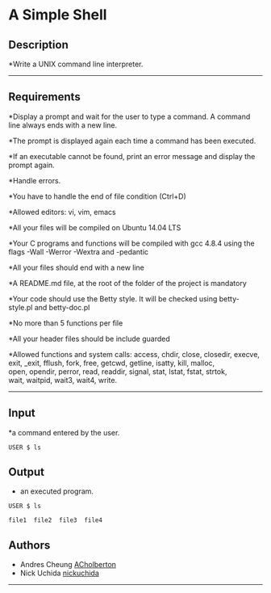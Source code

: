 # A Simple Shell

## Description

*Write a UNIX command line interpreter.

---

## Requirements

*Display a prompt and wait for the user to type a command. A command line always ends with a new line.

*The prompt is displayed again each time a command has been executed.

*If an executable cannot be found, print an error message and display the prompt again.

*Handle errors.

*You have to handle the end of file condition (Ctrl+D)

*Allowed editors: vi, vim, emacs

*All your files will be compiled on Ubuntu 14.04 LTS

*Your C programs and functions will be compiled with gcc 4.8.4 using the flags -Wall -Werror -Wextra and -pedantic

*All your files should end with a new line

*A README.md file, at the root of the folder of the project is mandatory

*Your code should use the Betty style. It will be checked using betty-style.pl and betty-doc.pl

*No more than 5 functions per file

*All your header files should be include guarded

*Allowed functions and system calls: access, chdir, close, closedir, execve, \
exit, _exit, fflush, fork, free, getcwd, getline, isatty, kill, malloc, \
open, opendir, perror, read, readdir, signal, stat, lstat, fstat, strtok, \
wait, waitpid, wait3, wait4, write.

---

## Input

*a command entered by the user.

```
USER $ ls

```

## Output
* an executed program.

```
USER $ ls

file1  file2  file3  file4

```

## Authors
* Andres Cheung [ACholberton](https://github.com/ACholberton)
* Nick Uchida [nickuchida](https://github.com/nickuchida)

---
